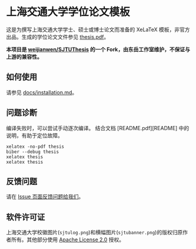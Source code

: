 # 上海交通大学学位论文模板

这是为撰写上海交通大学学士、硕士或博士论文而准备的 XeLaTeX 模板，非官方出品。生成的学位论文文件参见 [thesis.pdf](./thesis.pdf)。

**本项目是 [weijianwen/SJTUThesis](https://github.com/weijianwen/SJTUThesis) 的一个 Fork，由东岳工作室维护，不保证与上游的兼容性。**

## 如何使用

请参见 [docs/installation.md](docs/installation.md)。

## 问题诊断

编译失败时，可以尝试手动逐次编译。
结合文档 [README.pdf][README] 中的说明，有助于定位故障。

    xelatex -no-pdf thesis
    biber --debug thesis
    xelatex thesis
    xelatex thesis

## 反馈问题

请在 [Issue 页面反馈问题给我们](https://github.com/dyweb/SJTUThesis/issues)。

## 软件许可证

上海交通大学校徽图片(`sjtulog.png`)和横幅图片(`sjtubanner.png`)的版权归原作者所有。其他部分使用 [Apache License 2.0](LICENSE) 授权。
